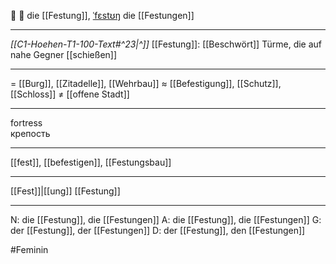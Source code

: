 🏰 🔴 die [[Festung]], [ˈfɛstʊŋ](https://youglish.com/pronounce/Festung/german)
die [[Festungen]]

---
*[[C1-Hoehen-T1-100-Text#^23|^]]* [[Festung]]: [[Beschwört]] Türme, die auf nahe Gegner [[schießen]]

---
= [[Burg]], [[Zitadelle]], [[Wehrbau]]
≈ [[Befestigung]], [[Schutz]], [[Schloss]]
≠ [[offene Stadt]]

---
fortress  
крепость

---
[[fest]], [[befestigen]], [[Festungsbau]]

---
[[Fest]]|[[ung]]
[[Festung]]


---
N: die [[Festung]], die [[Festungen]]
A: die [[Festung]], die [[Festungen]]
G: der [[Festung]], der [[Festungen]]
D: der [[Festung]], den [[Festungen]]

#Feminin 